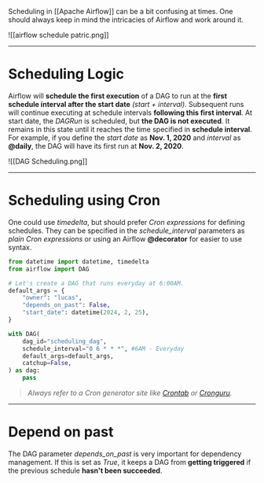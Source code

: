 Scheduling in [[Apache Airflow]] can be a bit confusing at times. One should always keep in mind the intricacies of Airflow and work around it.

![[airflow schedule patric.png]]
___
# Scheduling Logic

Airflow will **schedule the first execution** of a DAG to run at the **first schedule interval after the start date** *(start + interval)*. Subsequent runs will continue executing at schedule intervals **following this first interval**.
At start date, the *DAGRun* is scheduled, but **the DAG is not executed**. It remains in this state until it reaches the time specified in **schedule interval**.  For example, if you define the *start date* as **Nov. 1, 2020** and *interval* as **@daily**, the DAG will have its first run at **Nov. 2, 2020**.

![[DAG Scheduling.png]]
___
# Scheduling using Cron

One could use *timedelta*, but should prefer *Cron expressions* for defining schedules. They can be specified in the *schedule_interval* parameters as *plain Cron expressions* or using an Airflow **@decorator** for easier to use syntax.

```python
from datetime import datetime, timedelta
from airflow import DAG

# Let's create a DAG that runs everyday at 6:00AM.
default_args = {
    "owner": "lucas",
    "depends_on_past": False,
    "start_date": datetime(2024, 2, 25),
}

with DAG(
    dag_id="scheduling_dag",
    schedule_interval="0 6 * * *", #6AM - Everyday
    default_args=default_args,
    catchup=False,
) as dag:
	pass
```

> *Always refer to a Cron generator site like [Crontab](https://crontab.cronhub.io) or [Cronguru](https://crontab.guru).*
___
# Depend on past

The DAG parameter *depends_on_past* is very important for dependency management.
If this is set as *True*, it keeps a DAG from **getting triggered** if the previous schedule **hasn't been succeeded**.